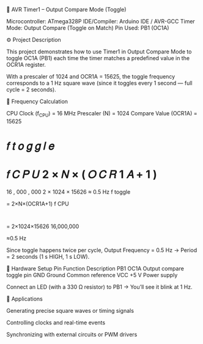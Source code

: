 🧭 AVR Timer1 – Output Compare Mode (Toggle)

Microcontroller: ATmega328P
IDE/Compiler: Arduino IDE / AVR-GCC
Timer Mode: Output Compare (Toggle on Match)
Pin Used: PB1 (OC1A)

⚙️ Project Description

This project demonstrates how to use Timer1 in Output Compare Mode to toggle OC1A (PB1) each time the timer matches a predefined value in the OCR1A register.

With a prescaler of 1024 and OCR1A = 15625, the toggle frequency corresponds to a 1 Hz square wave (since it toggles every 1 second — full cycle = 2 seconds).

🧮 Frequency Calculation

CPU Clock (f<sub>CPU</sub>) = 16 MHz
Prescaler (N) = 1024
Compare Value (OCR1A) = 15625

𝑓
𝑡
𝑜
𝑔
𝑔
𝑙
𝑒
=
𝑓
𝐶
𝑃
𝑈
2
×
𝑁
×
(
𝑂
𝐶
𝑅
1
𝐴
+
1
)
=
16
,
000
,
000
2
×
1024
×
15626
≈
0.5
 Hz
f
toggle
	​

=
2×N×(OCR1A+1)
f
CPU
	​

	​

=
2×1024×15626
16,000,000
	​

≈0.5 Hz

Since toggle happens twice per cycle, Output Frequency = 0.5 Hz → Period = 2 seconds (1 s HIGH, 1 s LOW).

🧰 Hardware Setup
Pin	Function	Description
PB1	OC1A	Output compare toggle pin
GND	Ground	Common reference
VCC	+5 V	Power supply

Connect an LED (with a 330 Ω resistor) to PB1 → You’ll see it blink at 1 Hz.

🧩 Applications

Generating precise square waves or timing signals

Controlling clocks and real-time events

Synchronizing with external circuits or PWM drivers
